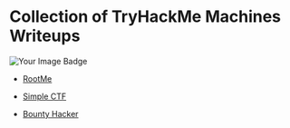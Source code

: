 # Collection of TryHackMe Machines Writeups

<img src="https://tryhackme-badges.s3.amazonaws.com/iffathanafiah.png" alt="Your Image Badge" />

- [RootMe](RootMe/readme.md)

- [Simple CTF](Simple%20CTF/readme.md)

- [Bounty Hacker](Bounty%20Hacker/readme.md)